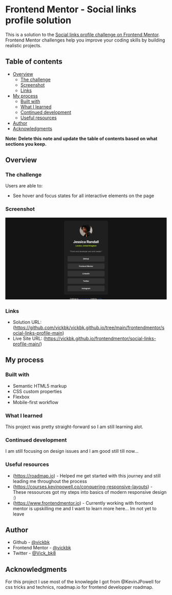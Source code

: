 # Frontend Mentor - Social links profile solution

This is a solution to the [Social links profile challenge on Frontend Mentor](https://www.frontendmentor.io/challenges/social-links-profile-UG32l9m6dQ). Frontend Mentor challenges help you improve your coding skills by building realistic projects.

## Table of contents

- [Overview](#overview)
  - [The challenge](#the-challenge)
  - [Screenshot](#screenshot)
  - [Links](#links)
- [My process](#my-process)
  - [Built with](#built-with)
  - [What I learned](#what-i-learned)
  - [Continued development](#continued-development)
  - [Useful resources](#useful-resources)
- [Author](#author)
- [Acknowledgments](#acknowledgments)

**Note: Delete this note and update the table of contents based on what sections you keep.**

## Overview

### The challenge

Users are able to:

- See hover and focus states for all interactive elements on the page

### Screenshot

![](./design/Frontend-Mentor-Social-links-profile.png)

### Links

- Solution URL: (https://github.com/vickbk/vickbk.github.io/tree/main/frontendmentor/social-links-profile-main)
- Live Site URL: (https://vickbk.github.io/frontendmentor/social-links-profile-main/)

## My process

### Built with

- Semantic HTML5 markup
- CSS custom properties
- Flexbox
- Mobile-first workflow

### What I learned

This project was pretty straight-forward so I am still learning alot.

### Continued development

I am still focusing on design issues and I am good still till now...

### Useful resources

- (https://roadmap.io) - Helped me get started with this journey and still leading me throughout the process
- (https://courses.kevinpowell.co/conquering-responsive-layouts) - These ressources got my steps into basics of modern responsive design :)
- (https://www.frontendmentor.io) - Currently working with frontend mentor is upskilling me and I want to learn more here... Im not yet to leave

## Author

- Github - [@vickbk](https://github.com/vickbk)
- Frontend Mentor - [@vickbk](https://www.frontendmentor.io/profile/vickbk)
- Twitter - [@Vick_bk8](https://x.com/Vick_bk8)

## Acknowledgments

For this project I use most of the knowlegde I got from @KevinJPowell for css tricks and technics, roadmap.io for frontend developper roadmap.
